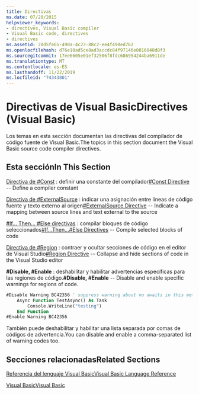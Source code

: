 ```yaml
---
title: Directivas
ms.date: 07/20/2015
helpviewer_keywords:
- directives, Visual Basic compiler
- Visual Basic code, directives
- directives
ms.assetid: 20d5fe65-490a-4c23-88c2-ee4f490ed762
ms.openlocfilehash: d76e10ad5ce8ad3accdc84f97146e0816048d8f3
ms.sourcegitcommit: 17ee6605e01ef32506f8fdc686954244ba6911de
ms.translationtype: MT
ms.contentlocale: es-ES
ms.lasthandoff: 11/22/2019
ms.locfileid: "74343801"
---
```

# <a name="directives-visual-basic"></a><span data-ttu-id="e8b3f-102">Directivas de Visual Basic</span><span class="sxs-lookup"><span data-stu-id="e8b3f-102">Directives (Visual Basic)</span></span>

<span data-ttu-id="e8b3f-103">Los temas en esta sección documentan las directivas del compilador de código fuente de Visual Basic.</span><span class="sxs-lookup"><span data-stu-id="e8b3f-103">The topics in this section document the Visual Basic source code compiler directives.</span></span>  
  
## <a name="in-this-section"></a><span data-ttu-id="e8b3f-104">Esta sección</span><span class="sxs-lookup"><span data-stu-id="e8b3f-104">In This Section</span></span>  

 <span data-ttu-id="e8b3f-105">[Directiva de #Const](../../../visual-basic/language-reference/directives/const-directive.md) : definir una constante del compilador</span><span class="sxs-lookup"><span data-stu-id="e8b3f-105">[#Const Directive](../../../visual-basic/language-reference/directives/const-directive.md) -- Define a compiler constant</span></span>  
  
 <span data-ttu-id="e8b3f-106">[Directiva de #ExternalSource](../../../visual-basic/language-reference/directives/externalsource-directive.md) : indicar una asignación entre líneas de código fuente y texto externo al origen</span><span class="sxs-lookup"><span data-stu-id="e8b3f-106">[#ExternalSource Directive](../../../visual-basic/language-reference/directives/externalsource-directive.md) -- Indicate a mapping between source lines and text external to the source</span></span>  
  
 <span data-ttu-id="e8b3f-107">[#If... Then... #Else directivas](../../../visual-basic/language-reference/directives/if-then-else-directives.md) : compilar bloques de código seleccionados</span><span class="sxs-lookup"><span data-stu-id="e8b3f-107">[#If...Then...#Else Directives](../../../visual-basic/language-reference/directives/if-then-else-directives.md) -- Compile selected blocks of code</span></span>  
  
 <span data-ttu-id="e8b3f-108">[Directiva de #Region](../../../visual-basic/language-reference/directives/region-directive.md) : contraer y ocultar secciones de código en el editor de Visual Studio</span><span class="sxs-lookup"><span data-stu-id="e8b3f-108">[#Region Directive](../../../visual-basic/language-reference/directives/region-directive.md) -- Collapse and hide sections of code in the Visual Studio editor</span></span>  
  
 <span data-ttu-id="e8b3f-109">**#Disable, #Enable** : deshabilitar y habilitar advertencias específicas para las regiones de código.</span><span class="sxs-lookup"><span data-stu-id="e8b3f-109">**#Disable, #Enable** -- Disable and enable specific warnings for regions of code.</span></span>  
  
```vb  
#Disable Warning BC42356 ' suppress warning about no awaits in this method  
    Async Function TestAsync() As Task  
        Console.WriteLine("testing")  
    End Function  
#Enable Warning BC42356  
```  
  
 <span data-ttu-id="e8b3f-110">También puede deshabilitar y habilitar una lista separada por comas de códigos de advertencia.</span><span class="sxs-lookup"><span data-stu-id="e8b3f-110">You can disable and enable a comma-separated list of warning codes too.</span></span>  
  
## <a name="related-sections"></a><span data-ttu-id="e8b3f-111">Secciones relacionadas</span><span class="sxs-lookup"><span data-stu-id="e8b3f-111">Related Sections</span></span>  

 [<span data-ttu-id="e8b3f-112">Referencia del lenguaje Visual Basic</span><span class="sxs-lookup"><span data-stu-id="e8b3f-112">Visual Basic Language Reference</span></span>](../../../visual-basic/language-reference/index.md)  
  
 [<span data-ttu-id="e8b3f-113">Visual Basic</span><span class="sxs-lookup"><span data-stu-id="e8b3f-113">Visual Basic</span></span>](../../../visual-basic/index.md)
